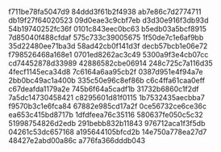 f711be78fa5047d9
84ddd3f61b2f4938
ab7e86c7d2774711
db19f27f64020523
09d0eae3c9cbf7eb
d3d30e916f3db93d
54b19740252fc36f
0101c843eec0bc63
b5edb03a5bcf8915
7d85040f488cfdaf
575c733c39005675
1f50de7c1e6af9bb
35d22480ee71ba3d
58ad42cb0f141d3f
decb57bcb1e06e72
f798526468a168e1
0701ed8262ac3c49
5300a9f3e4cb07cc
cd74452878d33989
42886582cbe06914
248c725c7a116d35
4fecf1145eca34d8
7c6164a6aa95cb2f
0387d951e4f94a7e
2bb0bc49ac1a400b
335c50e96c8ef86b
c6c4ffa61caa0eff
c67deafda1179a2e
745b6f64a5cadf1b
31732b6860c1f2df
7a5dc14730458421
c8295601d81f0115
1b7532435aecbba7
f9570b3c1e6fca84
67882e985cd17a2f
0ce56732ce6ce36c
ea653c415bd8717b
1dfdfeea76c35116
580637fe050c5c32
51998754826d2edb
291bebb832b11843
976712aca1f3f5db
04261c53dc657168
a195644105bfcd2b
14e750a778ea27d7
48427e2abd00a86c
a776fa366dddb043
